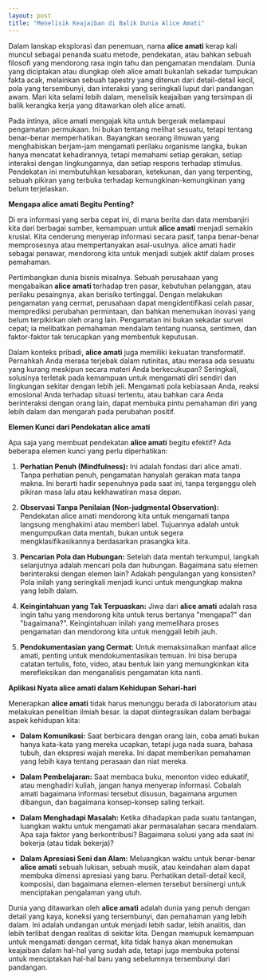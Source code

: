 ```yaml
---
layout: post
title: "Menelisik Keajaiban di Balik Dunia Alice Amati"
---
```


Dalam lanskap eksplorasi dan penemuan, nama **alice amati** kerap kali muncul sebagai penanda suatu metode, pendekatan, atau bahkan sebuah filosofi yang mendorong rasa ingin tahu dan pengamatan mendalam. Dunia yang diciptakan atau diungkap oleh alice amati bukanlah sekadar tumpukan fakta acak, melainkan sebuah tapestry yang ditenun dari detail-detail kecil, pola yang tersembunyi, dan interaksi yang seringkali luput dari pandangan awam. Mari kita selami lebih dalam, menelisik keajaiban yang tersimpan di balik kerangka kerja yang ditawarkan oleh alice amati.

Pada intinya, alice amati mengajak kita untuk bergerak melampaui pengamatan permukaan. Ini bukan tentang melihat sesuatu, tetapi tentang benar-benar memperhatikan. Bayangkan seorang ilmuwan yang menghabiskan berjam-jam mengamati perilaku organisme langka, bukan hanya mencatat kehadirannya, tetapi memahami setiap gerakan, setiap interaksi dengan lingkungannya, dan setiap respons terhadap stimulus. Pendekatan ini membutuhkan kesabaran, ketekunan, dan yang terpenting, sebuah pikiran yang terbuka terhadap kemungkinan-kemungkinan yang belum terjelaskan.

**Mengapa alice amati Begitu Penting?**

Di era informasi yang serba cepat ini, di mana berita dan data membanjiri kita dari berbagai sumber, kemampuan untuk **alice amati** menjadi semakin krusial. Kita cenderung menyerap informasi secara pasif, tanpa benar-benar memprosesnya atau mempertanyakan asal-usulnya. alice amati hadir sebagai penawar, mendorong kita untuk menjadi subjek aktif dalam proses pemahaman.

Pertimbangkan dunia bisnis misalnya. Sebuah perusahaan yang mengabaikan **alice amati** terhadap tren pasar, kebutuhan pelanggan, atau perilaku pesaingnya, akan berisiko tertinggal. Dengan melakukan pengamatan yang cermat, perusahaan dapat mengidentifikasi celah pasar, memprediksi perubahan permintaan, dan bahkan menemukan inovasi yang belum terpikirkan oleh orang lain. Pengamatan ini bukan sekadar survei cepat; ia melibatkan pemahaman mendalam tentang nuansa, sentimen, dan faktor-faktor tak terucapkan yang membentuk keputusan.

Dalam konteks pribadi, **alice amati** juga memiliki kekuatan transformatif. Pernahkah Anda merasa terjebak dalam rutinitas, atau merasa ada sesuatu yang kurang meskipun secara materi Anda berkecukupan? Seringkali, solusinya terletak pada kemampuan untuk mengamati diri sendiri dan lingkungan sekitar dengan lebih jeli. Mengamati pola kebiasaan Anda, reaksi emosional Anda terhadap situasi tertentu, atau bahkan cara Anda berinteraksi dengan orang lain, dapat membuka pintu pemahaman diri yang lebih dalam dan mengarah pada perubahan positif.

**Elemen Kunci dari Pendekatan alice amati**

Apa saja yang membuat pendekatan **alice amati** begitu efektif? Ada beberapa elemen kunci yang perlu diperhatikan:

1.  **Perhatian Penuh (Mindfulness):** Ini adalah fondasi dari alice amati. Tanpa perhatian penuh, pengamatan hanyalah gerakan mata tanpa makna. Ini berarti hadir sepenuhnya pada saat ini, tanpa terganggu oleh pikiran masa lalu atau kekhawatiran masa depan.

2.  **Observasi Tanpa Penilaian (Non-judgmental Observation):** Pendekatan alice amati mendorong kita untuk mengamati tanpa langsung menghakimi atau memberi label. Tujuannya adalah untuk mengumpulkan data mentah, bukan untuk segera mengklasifikasikannya berdasarkan prasangka kita.

3.  **Pencarian Pola dan Hubungan:** Setelah data mentah terkumpul, langkah selanjutnya adalah mencari pola dan hubungan. Bagaimana satu elemen berinteraksi dengan elemen lain? Adakah pengulangan yang konsisten? Pola inilah yang seringkali menjadi kunci untuk mengungkap makna yang lebih dalam.

4.  **Keingintahuan yang Tak Terpuaskan:** Jiwa dari **alice amati** adalah rasa ingin tahu yang mendorong kita untuk terus bertanya "mengapa?" dan "bagaimana?". Keingintahuan inilah yang memelihara proses pengamatan dan mendorong kita untuk menggali lebih jauh.

5.  **Pendokumentasian yang Cermat:** Untuk memaksimalkan manfaat alice amati, penting untuk mendokumentasikan temuan. Ini bisa berupa catatan tertulis, foto, video, atau bentuk lain yang memungkinkan kita merefleksikan dan menganalisis pengamatan kita nanti.

**Aplikasi Nyata alice amati dalam Kehidupan Sehari-hari**

Menerapkan **alice amati** tidak harus menunggu berada di laboratorium atau melakukan penelitian ilmiah besar. Ia dapat diintegrasikan dalam berbagai aspek kehidupan kita:

*   **Dalam Komunikasi:** Saat berbicara dengan orang lain, coba amati bukan hanya kata-kata yang mereka ucapkan, tetapi juga nada suara, bahasa tubuh, dan ekspresi wajah mereka. Ini dapat memberikan pemahaman yang lebih kaya tentang perasaan dan niat mereka.

*   **Dalam Pembelajaran:** Saat membaca buku, menonton video edukatif, atau menghadiri kuliah, jangan hanya menyerap informasi. Cobalah amati bagaimana informasi tersebut disusun, bagaimana argumen dibangun, dan bagaimana konsep-konsep saling terkait.

*   **Dalam Menghadapi Masalah:** Ketika dihadapkan pada suatu tantangan, luangkan waktu untuk mengamati akar permasalahan secara mendalam. Apa saja faktor yang berkontribusi? Bagaimana solusi yang ada saat ini bekerja (atau tidak bekerja)?

*   **Dalam Apresiasi Seni dan Alam:** Meluangkan waktu untuk benar-benar **alice amati** sebuah lukisan, sebuah musik, atau keindahan alam dapat membuka dimensi apresiasi yang baru. Perhatikan detail-detail kecil, komposisi, dan bagaimana elemen-elemen tersebut bersinergi untuk menciptakan pengalaman yang utuh.

Dunia yang ditawarkan oleh **alice amati** adalah dunia yang penuh dengan detail yang kaya, koneksi yang tersembunyi, dan pemahaman yang lebih dalam. Ini adalah undangan untuk menjadi lebih sadar, lebih analitis, dan lebih terlibat dengan realitas di sekitar kita. Dengan memupuk kemampuan untuk mengamati dengan cermat, kita tidak hanya akan menemukan keajaiban dalam hal-hal yang sudah ada, tetapi juga membuka potensi untuk menciptakan hal-hal baru yang sebelumnya tersembunyi dari pandangan.
